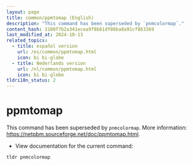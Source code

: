 ```yaml
---
layout: page
title: common/ppmtomap (English)
description: "This command has been superseded by `pnmcolormap`."
content_hash: 3108f7b2a341ecea9f8b61df86ba8a91cf863369
last_modified_at: 2024-10-13
related_topics:
  - title: español version
    url: /es/common/ppmtomap.html
    icon: bi bi-globe
  - title: Nederlands version
    url: /nl/common/ppmtomap.html
    icon: bi bi-globe
tldri18n_status: 2
---
```

# ppmtomap

This command has been superseded by `pnmcolormap`.
More information: <https://netpbm.sourceforge.net/doc/ppmtomap.html>.

- View documentation for the current command:

`tldr pnmcolormap`
